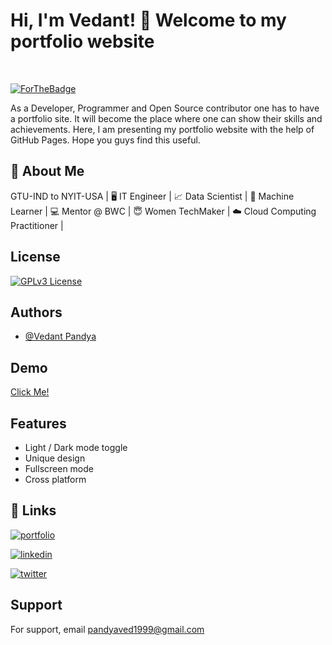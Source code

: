 
# Hi, I'm Vedant! 👋 Welcome to my portfolio website

<br />

[![ForTheBadge](https://forthebadge.com/images/badges/uses-git.svg)](https://forthebadge.com)
<br />

As a Developer, Programmer and Open Source contributor one has to have a portfolio site. It will become the place where one can show their skills and achievements. Here, I am presenting my portfolio website with the help of GitHub Pages. Hope you guys find this useful.
## 🚀 About Me
GTU-IND to NYIT-USA | 🖥️ IT Engineer | 📈 Data Scientist | 📑 Machine Learner | 💻 Mentor @ BWC | 😇 Women TechMaker | ☁️ Cloud Computing Practitioner |

  
## License

[![GPLv3 License](https://img.shields.io/badge/License-GPL%20v3-yellow.svg)](https://opensource.org/licenses/)

  
## Authors

- [@Vedant Pandya](https://www.github.com/pandyaved98)

  
## Demo

[Click Me!](https://pandyaved98.github.io/Vedant)

  
## Features

- Light / Dark mode toggle
- Unique design
- Fullscreen mode
- Cross platform

  
## 🔗 Links
[![portfolio](https://img.shields.io/badge/my_portfolio-000?style=for-the-badge&logo=ko-fi&logoColor=white)](https://pandyaved98.github.io/Vedant)  

[![linkedin](https://img.shields.io/badge/linkedin-0A66C2?style=for-the-badge&logo=linkedin&logoColor=white)](https://www.linkedin.com/in/vedant-pandya-662122135/)

[![twitter](https://img.shields.io/badge/twitter-1DA1F2?style=for-the-badge&logo=twitter&logoColor=white)](https://twitter.com/@MrVedPandya1)

  
## Support

For support, email pandyaved1999@gmail.com